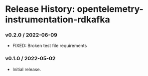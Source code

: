 # Release History: opentelemetry-instrumentation-rdkafka

### v0.2.0 / 2022-06-09

* FIXED: Broken test file requirements 

### v0.1.0 / 2022-05-02

* Initial release.
